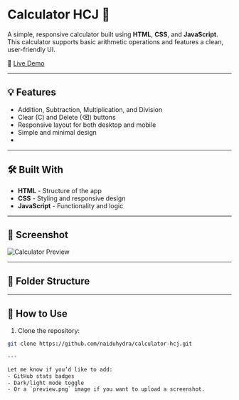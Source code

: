 # Calculator HCJ 🔢

A simple, responsive calculator built using **HTML**, **CSS**, and **JavaScript**. This calculator supports basic arithmetic operations and features a clean, user-friendly UI.

🔗 [Live Demo](https://naiduhydra.github.io/calculator-hcj/)

---

## 💡 Features

- Addition, Subtraction, Multiplication, and Division
- Clear (C) and Delete (⌫) buttons
- Responsive layout for both desktop and mobile
- Simple and minimal design
- 
---

## 🛠️ Built With

- **HTML** - Structure of the app
- **CSS** - Styling and responsive design
- **JavaScript** - Functionality and logic

---

## 📸 Screenshot

![Calculator Preview](preview.png) <!-- Replace with actual screenshot file if available -->

---

## 📁 Folder Structure

---

## 🚀 How to Use

1. Clone the repository:

```bash
git clone https://github.com/naiduhydra/calculator-hcj.git

---

Let me know if you’d like to add:
- GitHub stats badges
- Dark/light mode toggle
- Or a `preview.png` image if you want to upload a screenshot.

